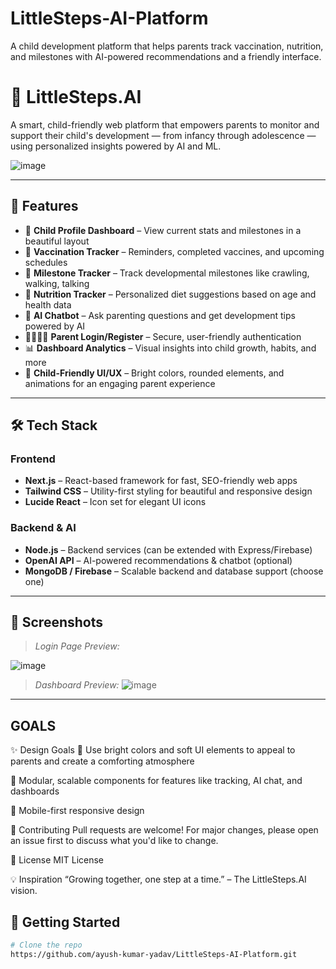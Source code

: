 # LittleSteps-AI-Platform
A child development platform that helps parents track vaccination, nutrition, and milestones with AI-powered recommendations and a friendly interface.
# 👣 LittleSteps.AI

A smart, child-friendly web platform that empowers parents to monitor and support their child's development — from infancy through adolescence — using personalized insights powered by AI and ML.

![image](https://github.com/user-attachments/assets/228bc905-f581-405a-ab66-e4b166af17e0)


---

## 🌟 Features

- 🧒 **Child Profile Dashboard** – View current stats and milestones in a beautiful layout
- 💉 **Vaccination Tracker** – Reminders, completed vaccines, and upcoming schedules
- 🧠 **Milestone Tracker** – Track developmental milestones like crawling, walking, talking
- 🍎 **Nutrition Tracker** – Personalized diet suggestions based on age and health data
- 🤖 **AI Chatbot** – Ask parenting questions and get development tips powered by AI
- 👨‍👩‍👧‍👦 **Parent Login/Register** – Secure, user-friendly authentication
- 📊 **Dashboard Analytics** – Visual insights into child growth, habits, and more
- 🎨 **Child-Friendly UI/UX** – Bright colors, rounded elements, and animations for an engaging parent experience

---

## 🛠️ Tech Stack

### Frontend
- **Next.js** – React-based framework for fast, SEO-friendly web apps
- **Tailwind CSS** – Utility-first styling for beautiful and responsive design
- **Lucide React** – Icon set for elegant UI icons

### Backend & AI
- **Node.js** – Backend services (can be extended with Express/Firebase)
- **OpenAI API** – AI-powered recommendations & chatbot (optional)
- **MongoDB / Firebase** – Scalable backend and database support (choose one)

---

## 📸 Screenshots

> *Login Page Preview:*

![image](https://github.com/user-attachments/assets/527324b6-613d-49bd-a701-d909e73dc22b)

 <!-- Add the actual screenshot path -->

> *Dashboard Preview:*
![image](https://github.com/user-attachments/assets/1db1729e-3c5c-43b7-bd5f-8344d8274b39)

---
## GOALS
✨ Design Goals
🌈 Use bright colors and soft UI elements to appeal to parents and create a comforting atmosphere

🧩 Modular, scalable components for features like tracking, AI chat, and dashboards

📱 Mobile-first responsive design

🤝 Contributing
Pull requests are welcome! For major changes, please open an issue first to discuss what you'd like to change.

📄 License
MIT License

💡 Inspiration
“Growing together, one step at a time.” – The LittleSteps.AI vision.

## 🚀 Getting Started

```bash
# Clone the repo
https://github.com/ayush-kumar-yadav/LittleSteps-AI-Platform.git



